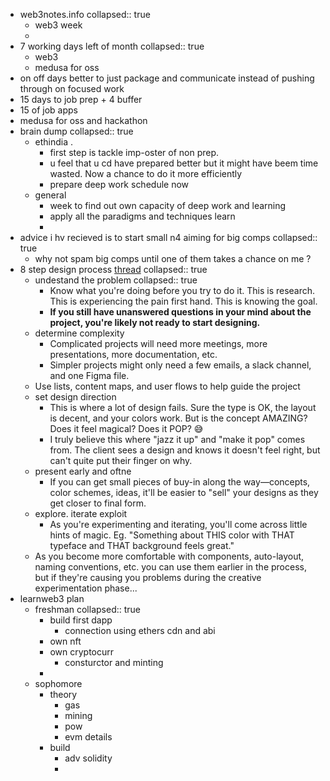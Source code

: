 - web3notes.info
  collapsed:: true
	- web3 week
	-
- 7 working days left of month
  collapsed:: true
	- web3
	- medusa for oss
- on off days better to just package and communicate instead of pushing through on focused work
- 15 days to job prep + 4 buffer
- 15 of job apps
- medusa for oss and hackathon
- brain dump
  collapsed:: true
	- ethindia .
		- first step is tackle imp-oster of non prep.
		- u feel that u cd have prepared better but it might have beem time wasted. Now a chance to do it more efficiently
		- prepare deep work schedule now
	- general
		- week  to find out own capacity of deep work and learning
		- apply all the paradigms and techniques learn
		-
- advice i hv recieved is to start small n4 aiming for big comps
  collapsed:: true
	- why not spam big comps until one of them takes a chance on me ?
- 8 step design process [thread](https://twitter.com/mds/status/1584643242121101312)
  collapsed:: true
	- undestand the problem
	  collapsed:: true
		- Know what you're doing before you try to do it. This is research. This is experiencing the pain first hand. This is knowing the goal.
		- **If you still have unanswered questions in your mind about the project, you're likely not ready to start designing.**
	- determine complexity
		- Complicated projects will need more meetings, more presentations, more documentation, etc.
		- Simpler projects might only need a few emails, a slack channel, and one Figma file.
	- Use lists, content maps, and user flows to help guide the project
	- set design direction
		- This is where a lot of design fails. Sure the type is OK, the layout is decent, and your colors work. But is the concept AMAZING? Does it feel magical? Does it POP? 😅
		- I truly believe this where "jazz it up" and "make it pop" comes from. The client sees a design and knows it doesn't feel right, but can't quite put their finger on why.
	- present early and oftne
		- If you can get small pieces of buy-in along the way—concepts, color schemes, ideas, it'll be easier to "sell" your designs as they get closer to final form.
	- explore. iterate exploit
		- As you're experimenting and iterating, you'll come across little hints of magic. Eg. "Something about THIS color with THAT typeface and THAT background feels great."
	- As you become more comfortable with components, auto-layout, naming conventions, etc. you can use them earlier in the process, but if they're causing you problems during the creative experimentation phase...
- learnweb3 plan
	- freshman
	  collapsed:: true
		- build first dapp
			- connection using ethers cdn and abi
		- own nft
		- own cryptocurr
			- consturctor and minting
		-
	- sophomore
		- theory
			- gas
			- mining
			- pow
			- evm details
		- build
			- adv solidity
			-